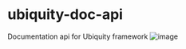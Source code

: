 # ubiquity-doc-api
Documentation api for Ubiquity framework
![image](https://user-images.githubusercontent.com/2511052/79484716-5e6b1a00-8014-11ea-92e4-2c3c2c522c36.png)
